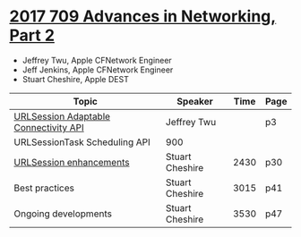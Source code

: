 # [2017 709 Advances in Networking, Part 2](https://developer.apple.com/videos/play/wwdc2017/709/)


- Jeffrey Twu, Apple CFNetwork Engineer
- Jeff Jenkins, Apple CFNetwork Engineer
- Stuart Cheshire, Apple DEST



Topic|Speaker|Time|Page
---|---|--|--
[URLSession Adaptable Connectivity API](1-urlsession-adaptable-connectivity-api.md) | Jeffrey Twu | | p3
URLSessionTask Scheduling API | 900
[URLSession enhancements](3-urlsession-enhancements.md) | Stuart Cheshire | 2430 | p30
Best practices| Stuart Cheshire | 3015 | p41
Ongoing developments| Stuart Cheshire | 3530 | p47



